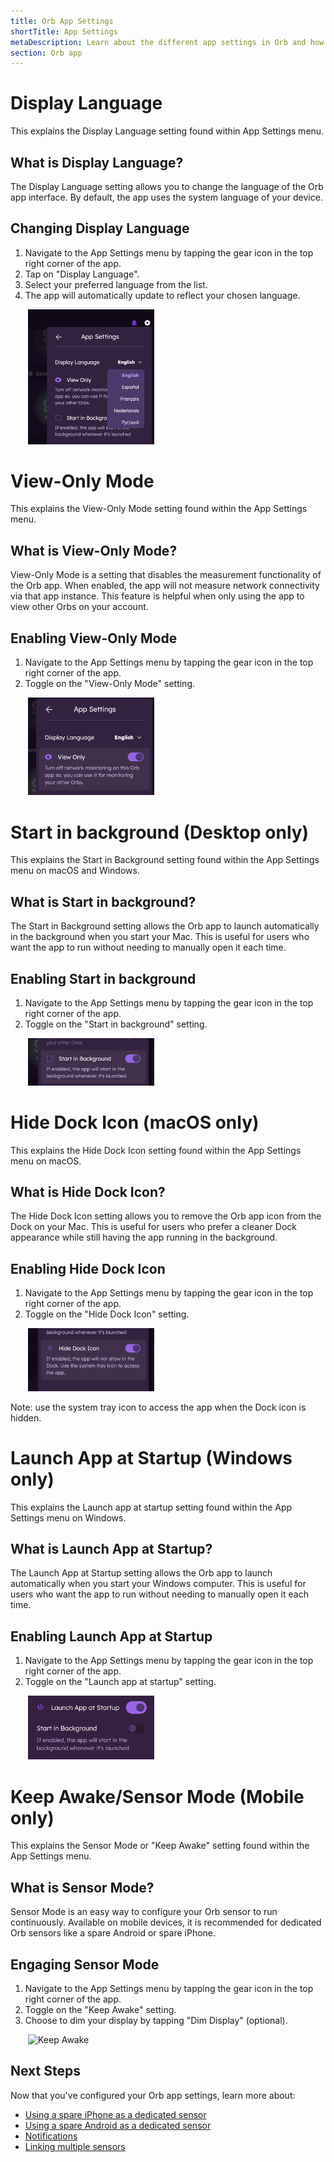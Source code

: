 ```yaml
---
title: Orb App Settings
shortTitle: App Settings
metaDescription: Learn about the different app settings in Orb and how to configure them for optimal network monitoring.
section: Orb app
---
```


# Display Language
This explains the Display Language setting found within App Settings menu.

## What is Display Language?

The Display Language setting allows you to change the language of the Orb app interface. By default, the app uses the system language of your device.

## Changing Display Language

1. Navigate to the App Settings menu by tapping the gear icon in the top right corner of the app.
2. Tap on "Display Language".
3. Select your preferred language from the list.
4. The app will automatically update to reflect your chosen language.

<img src="../../images/orb-app/display-language.png" alt="Display Language" width=40% style="margin-left: 2em;">

# View-Only Mode
This explains the View-Only Mode setting found within the App Settings menu.

## What is View-Only Mode?
View-Only Mode is a setting that disables the measurement functionality of the Orb app. When enabled, the app will not measure network connectivity via that app instance. This feature is helpful when only using the app to view other Orbs on your account.

## Enabling View-Only Mode

1. Navigate to the App Settings menu by tapping the gear icon in the top right corner of the app.
2. Toggle on the "View-Only Mode" setting.

<img src="../../images/orb-app/view-only.png" alt="Display Language" width=40% style="margin-left: 2em;">

# Start in background (Desktop only)
This explains the Start in Background setting found within the App Settings menu on macOS and Windows.

## What is Start in background?
The Start in Background setting allows the Orb app to launch automatically in the background when you start your Mac. This is useful for users who want the app to run without needing to manually open it each time.

## Enabling Start in background
1. Navigate to the App Settings menu by tapping the gear icon in the top right corner of the app.
2. Toggle on the "Start in background" setting.

<img src="../../images/orb-app/start-background.png" alt="Display Language" width=40% style="margin-left: 2em;">

# Hide Dock Icon (macOS only)
This explains the Hide Dock Icon setting found within the App Settings menu on macOS.

## What is Hide Dock Icon?
The Hide Dock Icon setting allows you to remove the Orb app icon from the Dock on your Mac. This is useful for users who prefer a cleaner Dock appearance while still having the app running in the background.

## Enabling Hide Dock Icon

1. Navigate to the App Settings menu by tapping the gear icon in the top right corner of the app.
2. Toggle on the "Hide Dock Icon" setting.

<img src="../../images/orb-app/hide-dock-icon.png" alt="Display Language" width=40% style="margin-left: 2em;">

Note: use the system tray icon to access the app when the Dock icon is hidden.

# Launch App at Startup (Windows only)
This explains the Launch app at startup setting found within the App Settings menu on Windows.

## What is Launch App at Startup?
The Launch App at Startup setting allows the Orb app to launch automatically when you start your Windows computer. This is useful for users who want the app to run without needing to manually open it each time.

## Enabling Launch App at Startup
1. Navigate to the App Settings menu by tapping the gear icon in the top right corner of the app.
2. Toggle on the "Launch app at startup" setting.

<img src="../../images/orb-app/launch-startup.png" alt="Display Language" width=40% style="margin-left: 2em;">

# Keep Awake/Sensor Mode (Mobile only)

This explains the Sensor Mode or "Keep Awake" setting found within the App Settings menu.

## What is Sensor Mode?

Sensor Mode is an easy way to configure your Orb sensor to run continuously. Available on mobile devices, it is recommended for dedicated Orb sensors like a spare Android or spare iPhone.

## Engaging Sensor Mode

1. Navigate to the App Settings menu by tapping the gear icon in the top right corner of the app.
2. Toggle on the "Keep Awake" setting.
3. Choose to dim your display by tapping "Dim Display" (optional).

<img src="../../images/orb-app/keep-awake.png" alt="Keep Awake" width=40% style="margin-left: 2em;">

## Next Steps

Now that you've configured your Orb app settings, learn more about:

- [Using a spare iPhone as a dedicated sensor](/docs/setup-sensor/spare-iphone.md)
- [Using a spare Android as a dedicated sensor](/docs/setup-sensor/spare-android.md)
- [Notifications](/docs/orb-app/notifications.md)
- [Linking multiple sensors](/docs/orb-app/linking-orb-to-account.md)

